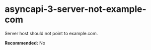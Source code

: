 # asyncapi-3-server-not-example-com

Server host should not point to example.com.

**Recommended:** No
